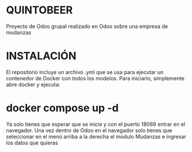 # QUINTOBEER
Proyecto de Odoo grupal realizado en Odoo sobre una empresa de mudanzas

# INSTALACIÓN
El repositorio incluye un archivo .yml que se usa para ejecutar un contenedor de Docker con todos los modelos. Para iniciarlo, simplemente abre docker y ejecuta:

# docker compose up -d
Ya solo tienes que esperar que se inicie y con el puerto 18069 entrar en el navegador. Una vez dentro de Odoo en el navegador solo tienes que seleccionar en el menú arriba a la derecha el modulo Mudanzas e ingresar los datos que quieras